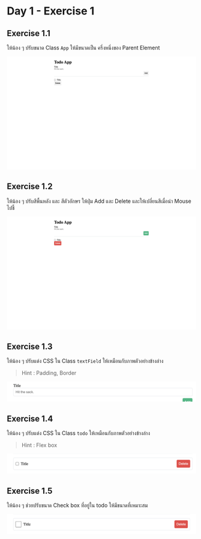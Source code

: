 # Day 1 - Exercise 1

## Exercise 1.1
ให้น้อง ๆ ปรับขนาด Class `App` ให้มีขนาดเป็น ครึ่งหนึ่งของ Parent Element

![Exercise 1.1](doc/1.1.png)

## Exercise 1.2
ให้น้อง ๆ ปรับสีพื้นหลัง และ สีตัวอักษร ให้ปุ่ม Add และ Delete และให้เปลี่ยนสีเมื่อนำ Mouse ไปชี้

![Exercise 1.2](doc/1.2.png)

## Exercise 1.3
ให้น้อง ๆ ปรับแต่ง CSS ใน Class `textField` ให้เหมือนกับภาพตัวอย่างข้างล่าง
> Hint : Padding, Border

![Exercise 1.3](doc/1.3.png)

## Exercise 1.4
ให้น้อง ๆ ปรับแต่ง CSS ใน Class `todo` ให้เหมือนกับภาพตัวอย่างข้างล่าง
> Hint : Flex box

![Exercise 1.4](doc/1.4.png)

## Exercise 1.5
ให้น้อง ๆ ช่วยปรับขนาด Check box ที่อยู่ใน todo ให้มีขนาดที่เหมาะสม

![Exercise 1.5](doc/1.5.png)
